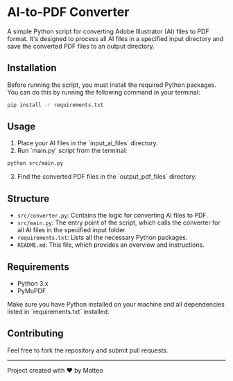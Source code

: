 
# AI-to-PDF Converter

A simple Python script for converting Adobe Illustrator (AI) files to PDF format. It's designed to process all AI files in a specified input directory and save the converted PDF files to an output directory.

## Installation

Before running the script, you must install the required Python packages. You can do this by running the following command in your terminal:

```bash
pip install -r requirements.txt
```

## Usage

1. Place your AI files in the \`input_ai_files\` directory.
2. Run \`main.py\` script from the terminal:

```bash
python src/main.py
```

3. Find the converted PDF files in the \`output_pdf_files\` directory.

## Structure

- `src/converter.py`: Contains the logic for converting AI files to PDF.
- `src/main.py`: The entry point of the script, which calls the converter for all AI files in the specified input folder.
- `requirements.txt`: Lists all the necessary Python packages.
- `README.md`: This file, which provides an overview and instructions.

## Requirements

- Python 3.x
- PyMuPDF

Make sure you have Python installed on your machine and all dependencies listed in \`requirements.txt\` installed.

## Contributing

Feel free to fork the repository and submit pull requests.

---

Project created with ❤️ by Matteo
